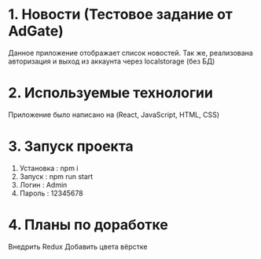 # 1. Новости (Тестовое задание от AdGate)

Данное приложение отображает список новостей. Так же, реализована авторизация и выход из аккаунта через localstorage (без БД)

# 2. Используемые технологии

Приложение было написано на (React, JavaScript, HTML, CSS)

# 3. Запуск проекта

1. Установка : npm i
2. Запуск : npm run start
3. Логин : Admin
4. Пароль : 12345678

# 4. Планы по доработке

Внедрить Redux
Добавить цвета вёрстке
